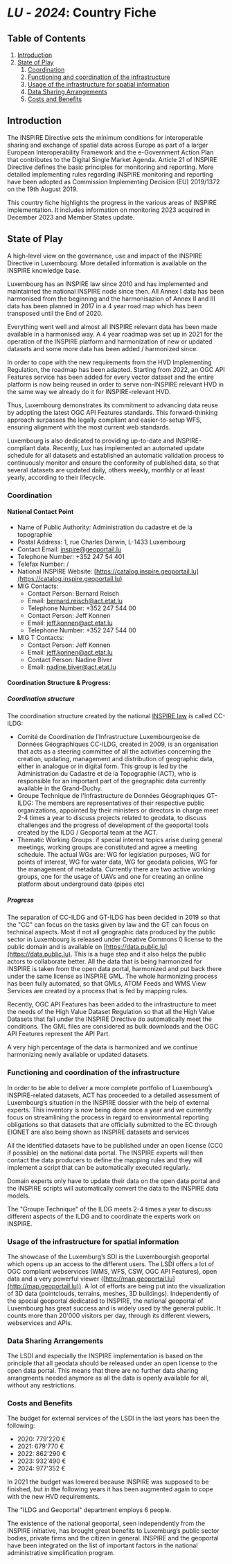 # _LU_ - _2024_: Country Fiche

## Table of Contents
1. [Introduction](#introduction)
1. [State of Play](#state_of_play)
   1. [Coordination](#Coordination)
   2. [Functioning and coordination of the infrastructure](#functioning)
   3. [Usage of the infrastructure for spatial information](#usage)
   4. [Data Sharing Arrangements](#data)
   5. [Costs and Benefits](#costs)


## Introduction

The INSPIRE Directive sets the minimum conditions for interoperable sharing and exchange of spatial data across Europe as part of a larger European Interoperability Framework and the e-Government Action Plan that contributes to the Digital Single Market Agenda. 
Article 21 of INSPIRE Directive defines the basic principles for monitoring and reporting. 
More detailed implementing rules regarding INSPIRE monitoring and reporting have been adopted as Commission Implementing Decision (EU) 2019/1372 on the 19th August 2019. 

This country fiche highlights the progress in the various areas of INSPIRE implementation. It includes information on monitoring 2023 acquired in December 2023 and Member States update.

## State of Play

A high-level view on the governance, use and impact of the INSPIRE Directive in Luxembourg. More detailed information is available on the INSPIRE knowledge base.

Luxembourg has an INSPIRE law since 2010 and has implemented and maintainted the national INSPIRE node since then.
All Annex I data has been harmonised from the beginning and the harmonisazion of Annex II and III data has been planned in
2017 in a 4 year road map which has been transposed until the End of 2020.

Everything went well and almost all INSPIRE relevant data has been made available in a harmonised way. A 4 year roadmap
was set up in 2021 for the operation of the INSPIRE platform and harmonization of new or updated datasets and some more data has been added / harmonized since.

In order to cope with the new requirements from the HVD Implementing Regulation, the roadmap has been adapted. Starting from 2022, an OGC API Features service has been added for every vector dataset and the entire platform is now being reused in order to serve non-INSPIRE relevant HVD in the same way we already do it for INSPIRE-relevant HVD.

Thus, Luxembourg demonstrates its commitment to advancing data reuse by adopting the latest OGC API Features standards. This forward-thinking approach surpasses the legally compliant and easier-to-setup WFS, ensuring alignment with the most current web standards.

Luxembourg is also dedicated to providing up-to-date and INSPIRE-compliant data. Recently, Lux has implemented an automated update schedule for all datasets and established an automatic validation process to continuously monitor and ensure the conformity of published data, so that several datasets are updated daily, others weekly, monthly or at least yearly, according to their lifecycle.

### Coordination

#### National Contact Point

- Name of Public Authority: Administration du cadastre et de la topographie
- Postal Address: 1, rue Charles Darwin, L-1433 Luxembourg
- Contact Email: inspire@geoportail.lu
- Telephone Number: +352 247 54 401
- Telefax Number: /
- National INSPIRE Website: [https://catalog.inspire.geoportail.lu](https://catalog.inspire.geoportail.lu)
- MIG Contacts: 
  - Contact Person: Bernard Reisch
  - Email: bernard.reisch@act.etat.lu
  - Telephone Number: +352 247 544 00
  - Contact Person: Jeff Konnen
  - Email: jeff.konnen@act.etat.lu
  - Telephone Number: +352 247 544 00
- MIG T Contacts: 
  - Contact Person: Jeff Konnen
  - Email: jeff.konnen@act.etat.lu
  - Contact Person: Nadine Biver
  - Email: nadine.biver@act.etat.lu 

#### Coordination Structure & Progress: 

##### Coordination structure

The coordination structure created by the national [INSPIRE law](https://legilux.public.lu/eli/etat/leg/loi/2010/07/26/n4/consolide/20150101) is called CC-ILDG:
* Comité de Coordination de l’Infrastructure Luxembourgeoise de Données Géographiques CC-ILDG, created in 2009, is an organisation that acts as a steering committee of all the activities concerning the creation, updating, management and distribution of geographic data, either in analogue or in digital form. This group is led by the Administration du Cadastre et de la Topographie (ACT), who is responsible for an important part of the geographic data currently available in the Grand-Duchy.
* Groupe Technique de l'Infrastructure de Données Géographiques GT-ILDG: The members are representatives of their respective public organizations, appointed by their ministers or directors in charge meet 2-4 times a year to discuss projects related to geodata, to discuss challenges and the progress of development of the geoportal tools created by the ILDG / Geoportal team at the ACT.
* Thematic Working Groups: if special interest topics arise during general meetings, working groups are constituted and agree a meeting schedule. The actual WGs are: WG for legislation purposes, WG for points of interest, WG for water data, WG for geodata policies, WG for the management of metadata. Currently there are two active working groups, one for the usage of UAVs and one for creating an online platform about underground data (pipes etc)

##### Progress

The separation of CC-ILDG and GT-ILDG has been decided in 2019 so that the "CC" can focus on the tasks given by law and the GT can focus on technical aspects.
Most if not all geographic data produced by the public sector in Luxembourg is released under Creative Commons 0 license to the public domain and is available on [https://data.public.lu](https://data.public.lu). This is a
huge step and it also helps the public actors to collaborate better.
All the data that is being harmonized for INSPIRE is taken from the open data portal, harmonized and put back there under the same license as INSPIRE GML.
The whole harmonizing process has been fully automated, so that GMLs, ATOM Feeds and WMS View Services are created by a process that is fed by mapping rules.

Recently, OGC API Features has been added to the infrastructure to meet the needs of the High Value Dataset Regulation so that all the High Value Datasets that fall under the INSPIRE Directive
do automatically meet the conditions. The GML files are considered as bulk downloads and the OGC API Features represent the API Part.

A very high percentage of the data is harmonized and we continue harmonizing newly available or updated datasets.

### Functioning and coordination of the infrastructure <a name="functioning"></a>

In order to be able to deliver a more complete portfolio of Luxembourg’s INSPIRE-related datasets, ACT has proceeded to a detailed assessment of Luxembourg’s situation in the INSPIRE dossier with the help of external experts. This inventory is now being done once a year and we currently focus on streamlining the process in regard to environmental reporting obligations so that datasets that are officially submitted to the EC through EIONET are also being shown as INSPIRE datasets and services

All the identified datasets have to be published under an open license (CC0 if possible) on the national data portal. The INSPIRE experts will then contact the data producers to define the mapping rules and they will implement a script that can be automatically executed regularly.

Domain experts only have to update their data on the open data portal and the INSPIRE scripts will automatically convert the data to the INSPIRE data models.

The "Groupe Technique" of the ILDG meets 2-4 times a year to discuss different aspects of the ILDG and to coordinate the experts work on INSPIRE.

### Usage of the infrastructure for spatial information <a name="usage"></a>

The showcase of the Luxemburg’s SDI is the Luxembourgish geoportal which opens up an access to the different users.
The LSDI offers a lot of OGC compliant webservices (WMS, WFS, CSW, OGC API Features), open data and a very powerful viewer ([http://map.geoportail.lu](http://map.geoportail.lu)). 
A lot of efforts are being put into the visualization of 3D data (pointclouds, terrains, meshes, 3D buildings).
Independently of the special geoportal dedicated to INSPIRE, the national geoportal of Luxembourg has great success
and is widely used by the general public. It counts more than 20'000 visitors per day, through its different viewers,
webservices and APIs.

### Data Sharing Arrangements <a name="data"></a>

The LSDI and especially the INSPIRE implementation is based on the principle that all geodata should be released under an open license to the open data portal.
This means that there are no further data sharing arrangments needed anymore as all the data is openly available for all, without any restrictions.

### Costs and Benefits <a name="costs"></a>

The budget for external services of the LSDI in the last years has been the following:

- 2020: 779'220 €
- 2021: 679'770 €
- 2022: 862'290 €
- 2023: 932'490 €
- 2024: 977'352 €

In 2021 the budget was lowered because INSPIRE was supposed to be finished, but in the following years it has been augmented again to cope with the new HVD requirements.

The "ILDG and Geoportal" department employs 6 people.

The existence of the national geoportal, seen independently from the INSPIRE initiative, has brought great benefits to Luxemburg’s public sector bodies, private firms and the citizen in general.
INSPIRE and the geoportal have been integrated on the list of important factors in the national administrative simplification program.


